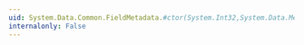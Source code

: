 ```yaml
---
uid: System.Data.Common.FieldMetadata.#ctor(System.Int32,System.Data.Metadata.Edm.EdmMember)
internalonly: False
---
```

